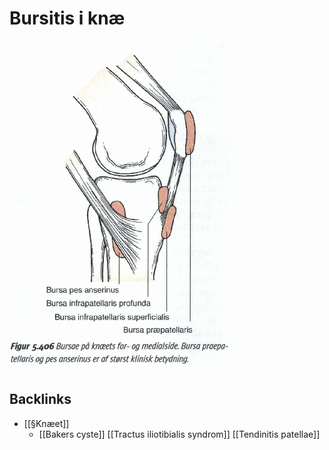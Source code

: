 # Bursitis i knæ
![](BearImages/14F2321F-C897-4694-B99D-EE48006AD42B-7151-0000135E51BD3974/042A9876-5784-4AEA-9120-9C0F8F8A25FC.png)

## Backlinks
* [[§Knæet]]
	* [[Bakers cyste]]
[[Tractus iliotibialis syndrom]]
[[Tendinitis patellae]]

<!-- {BearID:F4461423-4F48-4AD6-A723-0B44811FB8F0-7151-0000135D778DDD00} -->
